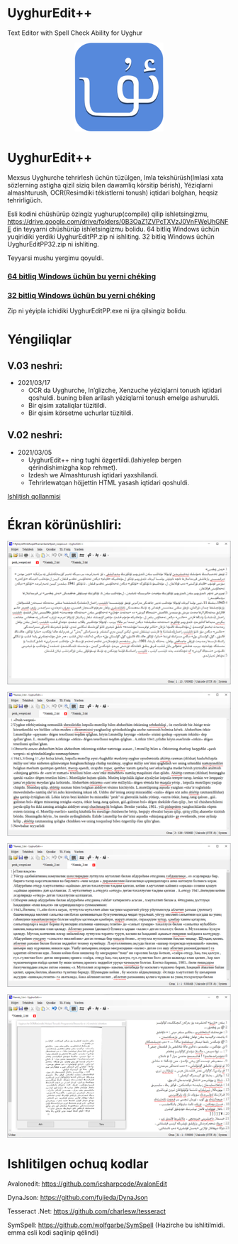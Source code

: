 # UyghurEdit++

Text Editor with Spell Check Ability for Uyghur
<p align="center">
  <img src="./Images/uyghur.png" width="200" height="200"/>
</p>

# UyghurEdit++
Mexsus Uyghurche tehrirlesh üchün tüzülgen, Imla tekshürüsh(Imlasi xata sözlerning astigha qizil siziq bilen dawamliq körsitip bérish), Yéziqlarni almashturush, OCR(Resimdiki tékistlerni tonush) iqtidari bolghan, heqsiz tehrirligüch.


Esli kodini chüshürüp özingiz yughurup(compile) qilip ishletsingizmu, https://drive.google.com/drive/folders/0B3OaZ1ZVPcTXVzJ0VnFWeUhGNFE din teyyarni chüshürüp ishletsingizmu bolidu.
64 bitliq Windows üchün yuqiridiki yerdiki UyghurEditPP.zip ni ishliting. 
32 bitliq Windows üchün UyghurEditPP32.zip ni ishliting.

Teyyarsi mushu yergimu qoyuldi. 
### [64 bitliq Windows üchün bu yerni chéking](https://github.com/gheyret/UyghurEditPP/releases/download/0.2/UyghurEditPP.zip)
### [32 bitliq Windows üchün bu yerni chéking](https://github.com/gheyret/UyghurEditPP/releases/download/0.2/UyghurEditPP32.zip)

Zip ni yéyipla ichidiki UyghurEditPP.exe ni ijra qilsingiz bolidu.

# Yéngiliqlar
## V.03 neshri:
  * 2021/03/17
    * OCR da Uyghurche, In’glizche, Xenzuche yéziqlarni tonush iqtidari qoshuldi. 
     buning bilen arilash yéziqlarni tonush emelge ashuruldi.
    * Bir qisim xataliqlar tüzitildi.
    * Bir qisim körsetme uchurlar tüzitildi.

## V.02 neshri:
  * 2021/03/05 
    * UyghurEdit++ ning tughi özgertildi.(lahiyelep bergen qérindishimizgha kop rehmet).
    * Izdesh we Almashturush iqtidari yaxshilandi.
    * Tehrirlewatqan höjjettin HTML yasash iqtidari qoshuldi.
 
[Ishlitish qollanmisi](https://github.com/gheyret/UyghurEditPP/wiki/Addiy-Ishlitish-Qollanmisi)

# Ékran körünüshliri:
<p>
  <img src="./screenshot/uey.png"/>
</p>
<p>
  <img src="./screenshot/uly.png"/>
</p>
<p>
  <img src="./screenshot/usy.png"/>
</p>
<p>
  <img src="./screenshot/ocr.png"/>
</p>

# Ishlitilgen ochuq kodlar
Avalonedit: https://github.com/icsharpcode/AvalonEdit

DynaJson: https://github.com/fujieda/DynaJson

Tesseract .Net: https://github.com/charlesw/tesseract

SymSpell: https://github.com/wolfgarbe/SymSpell (Hazirche bu ishlitilmidi. emma esli kodi saqlinip qélindi)
